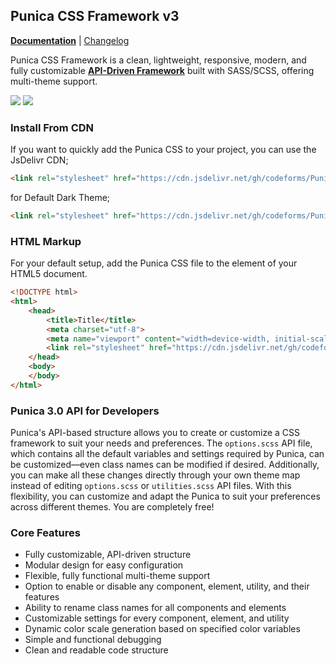 ## Punica CSS Framework v3
<p>
    <a href="https://codeforms.github.io/Punica-CSS-Framework" target="_blank"><strong>Documentation</strong></a> |
    <a href="https://github.com/codeforms/Punica-CSS-Framework/releases">Changelog</a>
</p>
<p>
    Punica CSS Framework is a clean, lightweight, responsive, modern, and fully customizable <ins><b>API-Driven Framework</b></ins> built with SASS/SCSS, offering multi-theme support.
</p>
<p>
    <a href="https://github.com/codeforms/Punica-CSS-Framework/blob/master/LICENSE"><img src="https://img.shields.io/github/license/codeforms/Punica-CSS-Framework"></a>
    <a href="https://github.com/codeforms/Punica-CSS-Framework/releases"><img src="https://img.shields.io/github/v/release/codeforms/Punica-CSS-Framework"></a>
</p>

### Install From CDN
If you want to quickly add the Punica CSS to your project, you can use the JsDelivr CDN;
```html
<link rel="stylesheet" href="https://cdn.jsdelivr.net/gh/codeforms/Punica-CSS-Framework@latest/dist/punica.min.css" crossorigin="anonymous">
```
for Default Dark Theme;
```html
<link rel="stylesheet" href="https://cdn.jsdelivr.net/gh/codeforms/Punica-CSS-Framework@latest/dist/punica-dark.min.css" crossorigin="anonymous">
```
### HTML Markup
For your default setup, add the Punica CSS file to the <head> element of your HTML5 document.
```html
<!DOCTYPE html>
<html>
    <head>
        <title>Title</title>
        <meta charset="utf-8">
        <meta name="viewport" content="width=device-width, initial-scale=1">
        <link rel="stylesheet" href="https://cdn.jsdelivr.net/gh/codeforms/Punica-CSS-Framework@3.x.x/dist/punica.min.css" crossorigin="anonymous">
    </head>
    <body>
    </body>
</html>
```
### Punica 3.0 API for Developers
Punica's API-based structure allows you to create or customize a CSS framework to suit your needs and preferences. The ```options.scss``` API file, which contains all the default variables and settings required by Punica, can be customized—even class names can be modified if desired. Additionally, you can make all these changes directly through your own theme map instead of editing ```options.scss``` or ```utilities.scss``` API files. With this flexibility, you can customize and adapt the Punica to suit your preferences across different themes. You are completely free!

### Core Features
* Fully customizable, API-driven structure
* Modular design for easy configuration
* Flexible, fully functional multi-theme support
* Option to enable or disable any component, element, utility, and their features
* Ability to rename class names for all components and elements
* Customizable settings for every component, element, and utility
* Dynamic color scale generation based on specified color variables
* Simple and functional debugging
* Clean and readable code structure